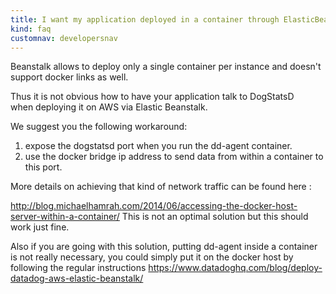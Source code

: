 ```yaml
---
title: I want my application deployed in a container through ElasticBeanstalk to talk to DogStatsD
kind: faq
customnav: developersnav
---
```


Beanstalk allows to deploy only a single container per instance and doesn't support docker links as well.

Thus it is not obvious how to have your application talk to DogStatsD when deploying it on AWS via Elastic Beanstalk.

We suggest you the following workaround:

1. expose the dogstatsd port when you run the dd-agent container.
2. use the docker bridge ip address to send data from within a container to this port.

More details on achieving that kind of network traffic can be found here :

http://blog.michaelhamrah.com/2014/06/accessing-the-docker-host-server-within-a-container/
This is not an optimal solution but this should work just fine.

Also if you are going with this solution, putting dd-agent inside a container is not really necessary, you could simply put it on the docker host by following the regular instructions https://www.datadoghq.com/blog/deploy-datadog-aws-elastic-beanstalk/
